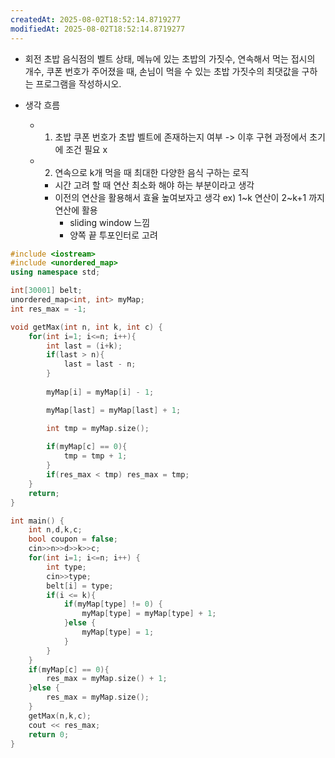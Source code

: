 ```yaml
---
createdAt: 2025-08-02T18:52:14.8719277
modifiedAt: 2025-08-02T18:52:14.8719277
---
```

- 회전 초밥 음식점의 벨트 상태, 메뉴에 있는 초밥의 가짓수, 연속해서 먹는 접시의 개수, 쿠폰 번호가 주어졌을 때, 손님이 먹을 수 있는 초밥 가짓수의 최댓값을 구하는 프로그램을 작성하시오.

- 생각 흐름
	- 1. 초밥 쿠폰 번호가 초밥 벨트에 존재하는지 여부 -> 이후 구현 과정에서 초기에 조건 필요 x
	- 2. 연속으로 k개 먹을 때 최대한 다양한 음식 구하는 로직
		- 시간 고려 할 때 연산 최소화 해야 하는 부분이라고 생각
		- 이전의 연산을 활용해서 효율 높여보자고 생각 ex) 1~k  연산이  2~k+1 까지 연산에 활용 
			- sliding window 느낌 
			- 양쪽 끝 투포인터로 고려 
			  
		
``` c++
#include <iostream>
#include <unordered_map>
using namespace std;

int[30001] belt;
unordered_map<int, int> myMap;
int res_max = -1;

void getMax(int n, int k, int c) {
	for(int i=1; i<=n; i++){
		int last = (i+k);
		if(last > n){
			last = last - n;
		}
		
		myMap[i] = myMap[i] - 1;

		myMap[last] = myMap[last] + 1;

		int tmp = myMap.size();
		
		if(myMap[c] == 0){
			tmp = tmp + 1;
		}
		if(res_max < tmp) res_max = tmp;
	}
	return;
}

int main() {
	int n,d,k,c;
	bool coupon = false;
	cin>>n>>d>>k>>c;
	for(int i=1; i<=n; i++) {
		int type;
		cin>>type;
		belt[i] = type;
		if(i <= k){
			if(myMap[type] != 0) {
				myMap[type] = myMap[type] + 1;
			}else {
				myMap[type] = 1;
			}
		}
	}
	if(myMap[c] == 0){
		res_max = myMap.size() + 1;
	}else {
		res_max = myMap.size();
	}
	getMax(n,k,c);
	cout << res_max;
	return 0;	
}
```

